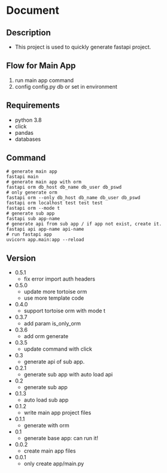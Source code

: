 # Document
## Description
- This project is used to quickly generate fastapi project.
## Flow for Main App
1. run main app command
2. config config.py db or set in environment
## Requirements
- python 3.8
- click
- pandas
- databases
## Command
    # generate main app
    fastapi main
    # generate main app with orm
    fastapi orm db_host db_name db_user db_pswd
    # only generate orm
    fastapi orm --only db_host db_name db_user db_pswd
    fastapi orm localhost test test test
    fastapi orm --mode t
    # generate sub app
    fastapi sub app-name
    # generate api from sub app / if app not exist, create it.
    fastapi api app-name api-name 
    # run fastapi app
    uvicorn app.main:app --reload
    


    
    
## Version
- 0.5.1
  - fix error import auth headers
- 0.5.0
  - update more tortoise orm
  - use more template code
- 0.4.0
  - support tortoise orm with mode t
- 0.3.7 
    - add param is_only_orm
- 0.3.6
    - add orm generate
- 0.3.5
    - update command with click
- 0.3
    - generate api of sub app.
- 0.2.1
    - generate sub app with auto load api
- 0.2
    - generate sub app
- 0.1.3
    - auto load sub app
- 0.1.2
    - write main app project files
- 0.1.1
    - generate with orm
- 0.1
    - generate base app: can run it!
- 0.0.2 
    - create main app files 
- 0.0.1
    - only create app/main.py